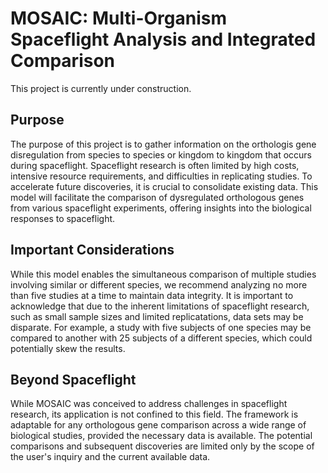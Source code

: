 # MOSAIC: Multi-Organism Spaceflight Analysis and Integrated Comparison
This project is currently under construction.

## Purpose
The purpose of this project is to gather information on the orthologis gene disregulation from species to species or kingdom to kingdom that occurs during spaceflight. Spaceflight research is often limited by high costs, intensive resource requirements, and difficulties in replicating studies. To accelerate future discoveries, it is crucial to consolidate existing data. This model will facilitate the comparison of dysregulated orthologous genes from various spaceflight experiments, offering insights into the biological responses to spaceflight.

## Important Considerations
While this model enables the simultaneous comparison of multiple studies involving similar or different species, we recommend analyzing no more than five studies at a time to maintain data integrity. It is important to acknowledge that due to the inherent limitations of spaceflight research, such as small sample sizes and limited replicatations, data sets may be disparate. For example, a study with five subjects of one species may be compared to another with 25 subjects of a different species, which could potentially skew the results.

## Beyond Spaceflight
While MOSAIC was conceived to address challenges in spaceflight research, its application is not confined to this field. The framework is adaptable for any orthologous gene comparison across a wide range of biological studies, provided the necessary data is available. The potential comparisons and subsequent discoveries are limited only by the scope of the user's inquiry and the current available data.
